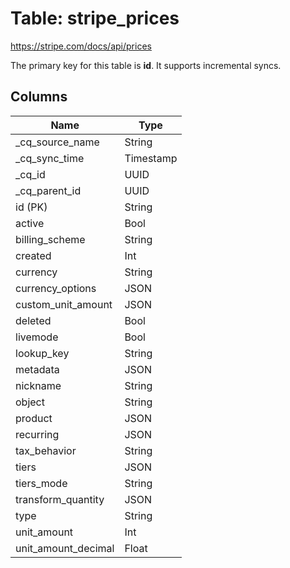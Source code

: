 # Table: stripe_prices

https://stripe.com/docs/api/prices

The primary key for this table is **id**.
It supports incremental syncs.

## Columns

| Name          | Type          |
| ------------- | ------------- |
|_cq_source_name|String|
|_cq_sync_time|Timestamp|
|_cq_id|UUID|
|_cq_parent_id|UUID|
|id (PK)|String|
|active|Bool|
|billing_scheme|String|
|created|Int|
|currency|String|
|currency_options|JSON|
|custom_unit_amount|JSON|
|deleted|Bool|
|livemode|Bool|
|lookup_key|String|
|metadata|JSON|
|nickname|String|
|object|String|
|product|JSON|
|recurring|JSON|
|tax_behavior|String|
|tiers|JSON|
|tiers_mode|String|
|transform_quantity|JSON|
|type|String|
|unit_amount|Int|
|unit_amount_decimal|Float|